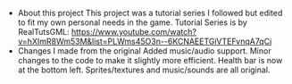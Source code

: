 - About this project
This project was a tutorial series I followed but edited to fit my own personal needs in the game.
Tutorial Series is by RealTutsGML: https://www.youtube.com/watch?v=hXImR8Wm53M&list=PLWms45O3n--6KCNAEETGiVTEFvnqA7qCi
- Changes I made from the original
Added music/audio support.
Minor changes to the code to make it slightly more efficient.
Health bar is now at the bottom left.
Sprites/textures and music/sounds are all original.